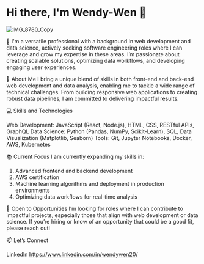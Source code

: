 # Hi there, I'm Wendy-Wen 👋
![IMG_8780_Copy](https://github.com/user-attachments/assets/c2256e71-2fbd-4ae5-8d8a-4e0c9d4b9f55)


🚀 
I'm a versatile professional with a background in web development and data science, actively seeking software engineering roles where I can leverage and grow my expertise in these areas. I’m passionate about creating scalable solutions, optimizing data workflows, and developing engaging user experiences.

🌟 About Me
I bring a unique blend of skills in both front-end and back-end web development and data analysis, enabling me to tackle a wide range of technical challenges. From building responsive web applications to creating robust data pipelines, I am committed to delivering impactful results. 

💻 Skills and Technologies

Web Development: JavaScript (React, Node.js), HTML, CSS, RESTful APIs, GraphQL
Data Science: Python (Pandas, NumPy, Scikit-Learn), SQL, Data Visualization (Matplotlib, Seaborn)
Tools: Git, Jupyter Notebooks, Docker, AWS, Kubernetes

📚 Current Focus
I am currently expanding my skills in:

1. Advanced frontend and backend development 
2. AWS certification
3. Machine learning algorithms and deployment in production environments
4. Optimizing data workflows for real-time analysis

🌱 Open to Opportunities
I’m looking for roles where I can contribute to impactful projects, especially those that align with web development or data science. If you’re hiring or know of an opportunity that could be a good fit, please reach out!

📫 Let’s Connect

LinkedIn
https://www.linkedin.com/in/wendywen20/
